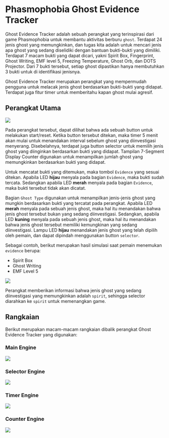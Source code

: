 # Phasmophobia Ghost Evidence Tracker

Ghost Evidence Tracker adalah sebuah perangkat yang terinspirasi dari game Phasmophobia untuk membantu aktivitas berburu `ghost`. Terdapat 24 jenis ghost yang memungkinkan, dan tugas kita adalah untuk mencari jenis apa ghost yang sedang diselidiki dengan bantuan bukti-bukti yang dimiliki. Terdapat 7 macam bukti yang dapat dicari, yakni Spirit Box, Fingerprint, Ghost Writing, EMF level 5, Freezing Temperature, Ghost Orb, dan DOTS Projector. Dari 7 bukti tersebut, setiap ghost dipastikan hanya membutuhkan 3 bukti untuk di identifikasi jenisnya.

Ghost Evidence Tracker merupakan perangkat yang mempermudah pengguna untuk melacak jenis ghost berdasarkan bukti-bukti yang didapat. Terdapat juga fitur timer untuk memberitahu kapan ghost mulai agresif.

## Perangkat Utama

![](/img/device.png)

Pada perangkat tersebut, dapat dilihat bahwa ada sebuah button untuk melakukan start/reset. Ketika button tersebut ditekan, maka timer 5 menit akan mulai untuk menandakan interval sebelum ghost yang diinvestigasi menyerang. Disebelahnya, terdapat juga button selector untuk memilih jenis ghost yang diinginkan berdasarkan bukti yang didapat. Tampilan 7-Segment Display Counter digunakan untuk menampilkan jumlah ghost yang memungkinkan berdasarkan bukti yang didapat.

Untuk mencatat bukti yang ditemukan, maka tombol `Evidence` yang sesuai ditekan. Apabila LED **hijau** menyala pada bagian `Evidence`, maka bukti sudah tercata. Sedangkan apabila LED **merah** menyala pada bagian `Evidence`, maka bukti tersebut tidak akan dicatat.

Bagian `Ghost Type` digunakan untuk menampilkan jenis-jenis ghost yang mungkin berdasarkan bukti yang tercatat pada perangkat. Apabila LED **merah** menyala pada sebuah jenis ghost, maka hal itu menandakan bahwa jenis ghost tersebut bukan yang sedang diinvestigasi. Sedangkan, apabila LED **kuning** menyala pada sebuah jenis ghost, maka hal itu menandakan bahwa jenis ghost tersebut memiliki kemungkinan yang sedang diinvestigasi. Lampu LED **hijau** menandakan jenis ghost yang telah dipilih oleh pemain, dan dapat dipindah menggunakan button `selector`.

Sebagai contoh, berikut merupakan hasil simulasi saat pemain menemukan `evidence` berupa:

- Spirit Box
- Ghost Writing
- EMF Level 5

![](/img/simulation.png)

Perangkat memberikan informasi bahwa jenis ghost yang sedang diinvestigasi yang memungkinkan adalah `spirit`, sehingga selector diarahkan ke `spirit` untuk memenangkan game.

## Rangkaian

Berikut merupakan macam-macam rangkaian dibalik perangkat Ghost Evidence Tracker yang digunakan:

### Main Engine

![](/img/main.png)

### Selector Engine

![](/img/selector.png)

### Timer Engine

![](/img/timer.png)

### Counter Engine

![](/img/counter.png)